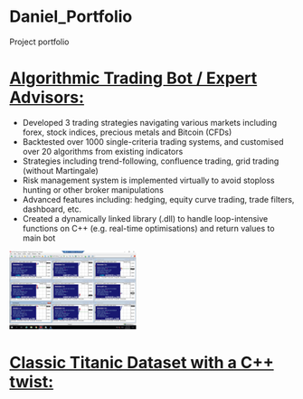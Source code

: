 # Daniel_Portfolio
Project portfolio
  
# [Algorithmic Trading Bot / Expert Advisors:](https://github.com/urinethrower/Project-Deities)
* Developed 3 trading strategies navigating various markets including forex, stock indices, precious metals and Bitcoin (CFDs)
* Backtested over 1000 single-criteria trading systems, and customised over 20 algorithms from existing indicators
* Strategies including trend-following, confluence trading, grid trading (without Martingale)
* Risk management system is implemented virtually to avoid stoploss hunting or other broker manipulations
* Advanced features including: hedging, equity curve trading, trade filters, dashboard, etc.
* Created a dynamically linked library (.dll) to handle loop-intensive functions on C++ (e.g. real-time optimisations) and return values to main bot
<img src="https://github.com/urinethrower/Project-Deities/blob/main/img/Demeter_snapshot.JPG" width="224" height="139.33" />  
  
# [Classic Titanic Dataset with a C++ twist:](https://github.com/urinethrower/Project-Titanics)
